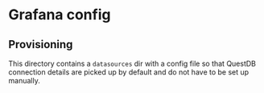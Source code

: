# Grafana config

## Provisioning

This directory contains a `datasources` dir with a config file so that 
QuestDB connection details are picked up by default and do not have to be set up manually.
